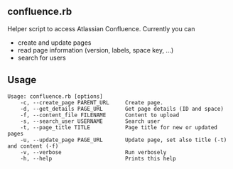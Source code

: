 confluence.rb
-------------

Helper script to access Atlassian Confluence. Currently you can

* create and update pages
* read page information (version, labels, space key, ...)
* search for users

Usage
-----

```
Usage: confluence.rb [options]
    -c, --create_page PARENT_URL     Create page. 
    -d, --get_details PAGE_URL       Get page details (ID and space)
    -f, --content_file FILENAME      Content to upload
    -s, --search_user USERNAME       Search user
    -t, --page_title TITLE           Page title for new or updated pages
    -u, --update_page PAGE_URL       Update page, set also title (-t) and content (-f)
    -v, --verbose                    Run verbosely
    -h, --help                       Prints this help
```
